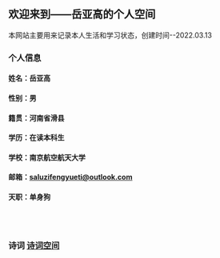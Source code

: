 ## 欢迎来到——岳亚高的个人空间
本网站主要用来记录本人生活和学习状态，创建时间--2022.03.13


### 个人信息
#### 姓名：岳亚高
#### 性别：男
#### 籍贯：河南省滑县
#### 学历：在读本科生
#### 学校：南京航空航天大学
#### 邮箱：saluzifengyueti@outlook.com
#### 天职：单身狗
<br/>
<br/>

### 诗词    <a href="/poem.html">诗词空间</a>
